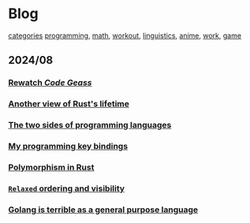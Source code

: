 # Blog

[categories](./category.md)
[programming](./category.md#programming), 
[math](./category.md#math), 
[workout](./category.md#workout),
[linguistics](./category.md#linguistics),
[anime](./category.md#anime),
[work](./category.md#work),
[game](./category.md#game)

## 2024/08

### [Rewatch *Code Geass*](./2024-08-11-03.md)
### [Another view of Rust's lifetime](./2024-08-11-02.md)
### [The two sides of programming languages](./2024-08-11-01.md)
### [My programming key bindings](./2024-08-10-01.md)
### [Polymorphism in Rust](./2024-08-05-03.md)
### [`Relaxed` ordering and visibility](./2024-08-05-02.md)
### [Golang is terrible as a general purpose language](./2024-08-05-01.md)
